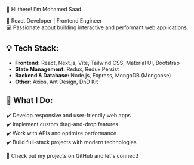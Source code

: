 👋 Hi there! I'm Mohamed Saad

🚀 React Developer | Frontend Engineer
\
💻 Passionate about building interactive and performant web applications.

## 💡 Tech Stack:

- **Frontend:** React, Next.js, Vite, Tailwind CSS, Material UI, Bootstrap
- **State Management:** Redux, Redux Persist
- **Backend & Database:** Node.js, Express, MongoDB (Mongoose)
- **Other:** Axios, Ant Design, DnD Kit

## 🎯 What I Do:

✔️ Develop responsive and user-friendly web apps\
✔️ Implement custom drag-and-drop features\
✔️ Work with APIs and optimize performance\
✔️ Build full-stack projects with modern technologies

🔗 Check out my projects on GitHub and let's connect!
